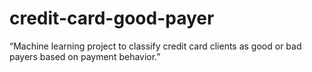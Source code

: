 # credit-card-good-payer
“Machine learning project to classify credit card clients as good or bad payers based on payment behavior.”
